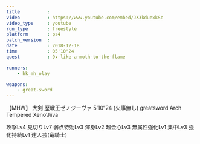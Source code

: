 ```yaml
---
title          :
video          : https://www.youtube.com/embed/JX3kduexkSc
video_type     : youtube
run_type       : freestyle
platform       : ps4
patch_version  :
date           : 2018-12-18
time           : 05'10"24
quest          : 9★-like-a-moth-to-the-flame

runners:
    - hk_mh_olay

weapons:
    - great-sword
---
```

【MHW】 大剣  歴戦王ゼノジーヴァ 5‘10“24  (火事無し) greatsword Arch Tempered Xeno&#39;Jiiva

攻撃Lv4 見切りLv7 弱点特効Lv3 渾身Lv2 超会心Lv3 無属性強化Lv1 集中Lv3 強化持続Lv1 達人芸(竜騎士)
